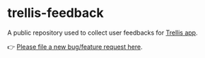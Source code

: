 # trellis-feedback
A public repository used to collect user feedbacks for [Trellis app](https://apps.apple.com/us/app/trellis-personal-finance/id6447228405).

👉 [Please file a new bug/feature request here](https://github.com/fuermosi777/trellis-feedback/issues).
